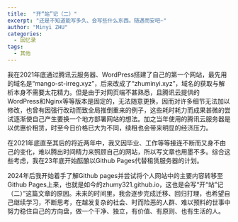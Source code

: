 ```yaml
---
title:  "开“站”记（二）"
excerpt: "还是不知道能写多久、会写些什么东西。随遇而安吧~" 
author: "Minyi ZHU" 
categories: 
  - 回忆录
tags:
  - 其他
---
```

我在2021年底通过腾讯云服务器、WordPress搭建了自己的第一个网站，最先用的域名是“mango-st-irreg.xyz”，后来改成了“zhuminyi.xyz”，域名的获取与解析本身不需要太花精力。但是由于对网页端不甚熟悉，且腾讯云提供的WordPress和Nginx等等版本是固定的，无法随意更换，因而对许多细节无法加以修改，也曾有因强行改动而致全局推倒重来的例子，这些耗时耗力而成果甚微的尝试逐渐使自己产生要换一个地方部署网站的想法。加之当年使用的腾讯云服务器是以优惠价租赁，时至今日价格已大为不同，续租也会带来明显的经济压力。

在2021年底直至其后的将近两年中，我又因毕业、工作等等接连不断而又身不由己的变化，难以腾出时间精力来照顾自己的网站，所以写文章也用墨不多。综合这些考虑，我在23年底开始酝酿以Github Pages代替租赁服务器的计划。

2024年后我开始着手了解Github pages并尝试将个人网站中的主要内容转移至Github Pages上来，也就是如今的zhumy321.github.io，这也是会写“开“站”记（二）”这篇文章的原因。未来的时间里，我会逐步完成迁移、回归打理，也希望自己继续学习，不断思考，在越发复杂的社会、时而险恶的人群、难以预料的世事中努力稳住自己的方向盘，做一个干净、独立，有价值、有原则、也有生活的人。

